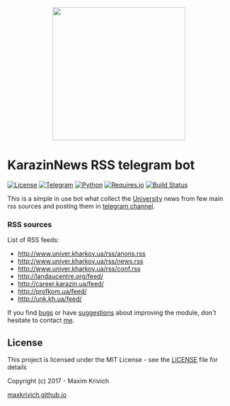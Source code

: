 
<p align="center">
  <img width="300" height="300" src="https://psv4.userapi.com/c816428/u54497014/docs/ad63285a2c15/photo_2017-08-20_21-49-02.jpg?extra=y9WvQllMQAER7Pto6tWB1KEp-eI8x9DW2ZPrN96YxGLE2o6YyIPqAaweTcjr86j2ubY1cHi5DBYtd_VatzkfhxBaJertsefMDWWzPR7X1UOorYjN0HNgdg">
</p>

# KarazinNews RSS telegram bot
[![License](https://img.shields.io/badge/license-MIT%20license-green.svg?style=flat)]()
[![Telegram](https://img.shields.io/badge/telegram-channel-orange.svg?style=flat)](https://t.me/karazina)
[![Python](https://img.shields.io/badge/python-3.5,%203.6-blue.svg?style=flat)]()
[![Requires.io](https://requires.io/github/maxkrivich/KarazinNews-telegram-bot/requirements.svg?branch=master&style=flat)](https://requires.io/github/maxkrivich/KarazinNews-telegram-bot/requirements/?branch=master)
[![Build Status](https://travis-ci.org/maxkrivich/KarazinNews-telegram-bot.svg?branch=master)](https://travis-ci.org/maxkrivich/KarazinNews-telegram-bot)


This is a simple in use bot what collect the [University](http://univer.kharkov.ua/en) news from few main rss sources and posting them in [telegram channel](https://t.me/karazina).

### RSS sources
List of RSS feeds:
- http://www.univer.kharkov.ua/rss/anons.rss
- http://www.univer.kharkov.ua/rss/news.rss
- http://www.univer.kharkov.ua/rss/conf.rss
- http://landaucentre.org/feed/
- http://career.karazin.ua/feed/
- http://profkom.ua/feed/
- http://unk.kh.ua/feed/

If you find [bugs] or have [suggestions] about improving the module, don't hesitate to contact [me].

## License

This project is licensed under the MIT License - see the [LICENSE](https://github.com/maxkrivich/KarazinNews-telegram-bot/blob/master/LICENSE) file for details

Copyright (c) 2017 - Maxim Krivich

[maxkrivich.github.io](https://maxkrivich.github.io/)


[bugs]: <https://github.com/maxkrivich/KarazinNews-telegram-bot/issues>
[suggestions]: <https://github.com/maxkrivich/KarazinNews-telegram-bot/issues>
[me]: <https://maxkrivich.github.io>
